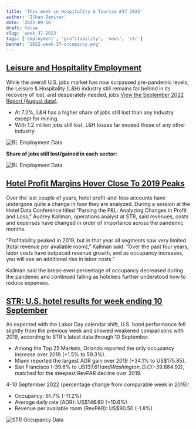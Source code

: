 ```yaml
---
title: 'This week in Hospitality & Tourism #37 2022'
author: 'Ilhan Demirer'
date: '2022-09-16'
draft: false
slug: 'week-37-2022'
tags: ['employment', 'profitability', 'news', 'str']
banner: '2022-week-37-occupancy.png'
---
```


## [Leisure and Hospitality Employment](https://www.hospitalitynet.org/news/4112342.html)

While the overall U.S. jobs market has now surpassed pre-pandemic levels, the Leisure & Hospitality (L&H) industry still remains far behind in its recovery of lost, and desperately needed, jobs [View the September 2022 Report (August data)](https://www.ustravel.org/sites/default/files/2022-09/leisure-hospitality-employment_september-update.pdf).

- At 7.2%, L&H has a higher share of jobs still lost than any industry except for mining.
- With 1.2 million jobs still lost, L&H losses far exceed those of any other industry

![BL Employment Data](/images/blogimages/2022-week-37-employment.png)

**Share of jobs still lost/gained in each sector:**

![BL Employment Data](/images/blogimages/2022-week-37-employment-all.png)

## [Hotel Profit Margins Hover Close To 2019 Peaks](https://www.costar.com/article/191467173/hotel-profit-margins-hover-close-to-2019-peaks)

Over the last couple of years, hotel profit-and-loss accounts have undergone quite a change in how they are analyzed. During a session at the Hotel Data Conference titled “Parsing the P&L: Analyzing Changes in Profit and Loss,” Audrey Kallman, operations analyst at STR, said revenues, costs and expenses have changed in order of importance across the pandemic months.

“Profitability peaked in 2019, but in that year all segments saw very limited [total revenue per available room],” Kallman said. “Over the past four years, labor costs have outpaced revenue growth, and as occupancy increases, you will see an additional rise in labor costs."

Kallman said the break-even percentage of occupancy decreased during the pandemic and continued falling as hoteliers further understood how to reduce expenses.

## [STR: U.S. hotel results for week ending 10 September](https://str.com/press-release/str-us-hotel-results-week-ending-10-september)

As expected with the Labor Day calendar shift, U.S. hotel performance fell slightly from the previous week and showed weakened comparisons with 2019, according to STR‘s latest data through 10 September.

- Among the Top 25 Markets, Orlando reported the only occupancy increase over 2019 (+1.5% to 59.3%).
- Miami reported the largest ADR gain over 2019 (+34.1% to US$175.85).
- San Francisco (-39.6% to US$137.61) and Washington, D.C (-39.6% to US$84.92), matched for the steepest RevPAR decline over 2019.

4-10 September 2022 (percentage change from comparable week in 2019):

- Occupancy: 61.7% (-11.2%)
- Average daily rate (ADR): US$146.80 (+10.6%)
- Revenue per available room (RevPAR): US$90.50 (-1.8%)

![STR Occupancy Data](/images/blogimages/2022-week-37-occupancy.png)

